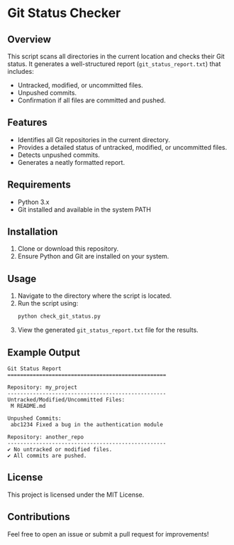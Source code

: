 # Git Status Checker

## Overview
This script scans all directories in the current location and checks their Git status. It generates a well-structured report (`git_status_report.txt`) that includes:
- Untracked, modified, or uncommitted files.
- Unpushed commits.
- Confirmation if all files are committed and pushed.

## Features
- Identifies all Git repositories in the current directory.
- Provides a detailed status of untracked, modified, or uncommitted files.
- Detects unpushed commits.
- Generates a neatly formatted report.

## Requirements
- Python 3.x
- Git installed and available in the system PATH

## Installation
1. Clone or download this repository.
2. Ensure Python and Git are installed on your system.

## Usage
1. Navigate to the directory where the script is located.
2. Run the script using:
   ```bash
   python check_git_status.py
   ```
3. View the generated `git_status_report.txt` file for the results.

## Example Output
```
Git Status Report
==================================================

Repository: my_project
--------------------------------------------------
Untracked/Modified/Uncommitted Files:
 M README.md

Unpushed Commits:
 abc1234 Fixed a bug in the authentication module

Repository: another_repo
--------------------------------------------------
✔ No untracked or modified files.
✔ All commits are pushed.
```

## License
This project is licensed under the MIT License.

## Contributions
Feel free to open an issue or submit a pull request for improvements!


